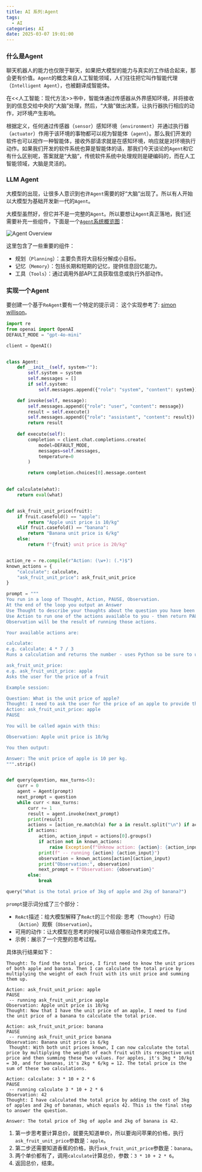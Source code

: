 ```yaml
---
title: AI 系列:Agent
tags:
  - AI
categories: AI
date: 2025-03-07 19:01:00
---
```



### 什么是Agent

聊天机器人的能力也仅限于聊天，如果把大模型的能力与真实的工作结合起来，那会更有价值。`Agent`的概念来自人工智能领域，人们往往把它叫作智能代理（`Intelligent Agent`），也被翻译成智能体。

在<<人工智能：现代方法>>书中，智能体通过传感器从外界感知环境，并将接收到的信息交给中央的“大脑”处理，然后，“大脑”做出决策，让执行器执行相应的动作，对环境产生影响。

根据定义，任何通过传感器（`sensor`）感知环境（`environment`）并通过执行器（`actuator`）作用于该环境的事物都可以视为智能体（`agent`）。那么我们开发的软件也可以视作一种智能体，接收外部请求就是在感知环境，响应就是对环境执行动作。如果我们开发的软件系统也算是智能体的话，那我们今天谈论的`Agent`和它有什么区别呢，答案就是“大脑”，传统软件系统中处理规则是硬编码的，而在人工智能领域，大脑是灵活的。

### LLM Agent

大模型的出现，让很多人意识到也许`Agent`需要的好“大脑”出现了。所以有人开始以大模型为基础开发新一代的`Agent`。

大模型虽然好，但它并不是一完整的`Agent`。所以要想让`Agent`真正落地，我们还需要补充一些组件，下面是一个[`Agent`系统概览图](https://lilianweng.github.io/posts/2023-06-23-agent/agent-overview.png)：

![Agent Overview](/images/ai/agent-overview.png)

这里包含了一些重要的组件：

- 规划（`Planning`）：主要负责将大目标分解成小目标。
- 记忆（`Memory`）：包括长期和短期的记忆，提供信息回忆能力。
- 工具（`Tools`）：通过调用外部API工具获取信息或执行外部动作。


### 实现一个Agent

要创建一个基于`ReAgent`要有一个特定的提示词：
这个实现参考了: [simon willison](https://til.simonwillison.net/llms/python-react-pattern)。

```python
import re
from openai import OpenAI
DEFAULT_MODE = "gpt-4o-mini"

client = OpenAI()


class Agent:
    def __init__(self, system=""):
        self.system = system
        self.messages = []
        if self.system:
            self.messages.append({"role": "system", "content": system})

    def invoke(self, message):
        self.messages.append({"role": "user", "content": message})
        result = self.execute()
        self.messages.append({"role": "assistant", "content": result})
        return result
    
    def execute(self):
        completion = client.chat.completions.create(
            model=DEFAULT_MODE,
            messages=self.messages,
            temperature=0
        )

        return completion.choices[0].message.content
    

def calculate(what):
    return eval(what)


def ask_fruit_unit_price(fruit):
    if fruit.casefold() == "apple":
        return "Apple unit price is 10/kg"
    elif fruit.casefold() == "banana":
        return "Banana unit price is 6/kg"
    else:
        return f"{fruit} unit price is 20/kg"


action_re = re.compile(r"Action: (\w+): (.*)$")
known_actions = {
    "calculate": calculate,
    "ask_fruit_unit_price": ask_fruit_unit_price
}

prompt = """
You run in a loop of Thought, Action, PAUSE, Observation.
At the end of the loop you output an Answer
Use Thought to describe your thoughts about the question you have been asked.
Use Action to run one of the actions available to you - then return PAUSE.
Observation will be the result of running those actions.

Your available actions are:

calculate:
e.g. calculate: 4 * 7 / 3
Runs a calculation and returns the number - uses Python so be sure to use floating point syntax if necessary

ask_fruit_unit_price:
e.g. ask_fruit_unit_price: apple
Asks the user for the price of a fruit

Example session:

Question: What is the unit price of apple?
Thought: I need to ask the user for the price of an apple to provide the unit price. 
Action: ask_fruit_unit_price: apple
PAUSE

You will be called again with this:

Observation: Apple unit price is 10/kg

You then output:

Answer: The unit price of apple is 10 per kg.
""".strip()


def query(question, max_turns=5):
    curr = 0
    agent = Agent(prompt)
    next_prompt = question
    while curr < max_turns:
        curr += 1
        result = agent.invoke(next_prompt)
        print(result)
        actions = [action_re.match(a) for a in result.split("\n") if action_re.match(a)]
        if actions:
            action, action_input = actions[0].groups()
            if action not in known_actions:
                raise Exception(f"Unknow action: {action}: {action_input}")
            print(f" -- running {action} {action_input}")
            observation = known_actions[action](action_input)
            print("Observation:", observation)
            next_prompt = f"Observation: {observation}"
        else:
            break

query("What is the total price of 3kg of apple and 2kg of banana?")

```

`prompt`提示词分成了三个部分：
- `ReAct`描述：给大模型解释了`ReAct`的三个阶段: 思考（`Thought`）行动（`Action`）观察（`Observation`）。
- 可用的动作：让大模型在思考的时候可以结合哪些动作来完成工作。
- 示例：展示了一个完整的思考过程。


具体执行结果如下：
```
Thought: To find the total price, I first need to know the unit prices of both apple and banana. Then I can calculate the total price by multiplying the weight of each fruit with its unit price and summing them up.

Action: ask_fruit_unit_price: apple
PAUSE
 -- running ask_fruit_unit_price apple
Observation: Apple unit price is 10/kg
Thought: Now that I have the unit price of an apple, I need to find the unit price of a banana to calculate the total price. 

Action: ask_fruit_unit_price: banana
PAUSE
 -- running ask_fruit_unit_price banana
Observation: Banana unit price is 6/kg
 Thought: With both unit prices known, I can now calculate the total price by multiplying the weight of each fruit with its respective unit price and then summing these two values. For apples, it's 3kg * 10/kg = 30, and for bananas, it's 2kg * 6/kg = 12. The total price is the sum of these two calculations.

Action: calculate: 3 * 10 + 2 * 6
PAUSE
 -- running calculate 3 * 10 + 2 * 6
Observation: 42
Thought: I have calculated the total price by adding the cost of 3kg of apples and 2kg of bananas, which equals 42. This is the final step to answer the question.

Answer: The total price of 3kg of apple and 2kg of banana is 42.
```

1. 第一步思考要计算总价，就要先知道单价，所以要询问苹果的价格，执行`ask_fruit_unit_price`参数是：`apple`。
2. 第二步还需要知道香蕉的价格，执行`ask_fruit_unit_price`参数是：`banana`。
3. 两个单价都有了，调用`calculate`计算总价，参数：`3 * 10 + 2 * 6`。
4. 返回总价，结束。

